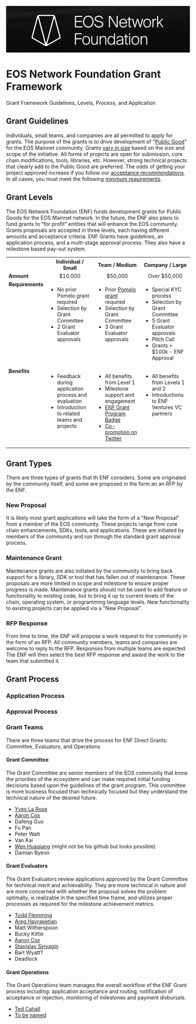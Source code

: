 <img src="img/enf-header.png" />

# EOS Network Foundation Grant Framework
Grant Framework Guidelines, Levels, Process, and Application

## Grant Guidelines
Individuals, small teams, and companies are all permitted to apply for grants. The purpose of the grants is to drive development of "[Public Good](https://en.wikipedia.org/wiki/Public_good_(economics))" for the EOS Mainnet community.  Grants [vary in size](#grant-levels) based on the size and scope of the initiative.  All forms of projects are open for submission, core chain modifications, tools, libraries, etc.  However, strong technical projects that clearly add to the Public Good are preferred.
The odds of getting your project approved increase if you follow our [acceptance recommendations](docs/acceptance-recommendations.md).  In all cases, you must meet the following [minimum requirements](docs/minimum-requirements.md).
## Grant Levels
The EOS Network Foundation (ENF) funds development grants for Public Goods for the EOS Mainnet network.  In the future, the ENF also plans to fund grants to “for profit” entities that will enhance the EOS community. Grants proposals are accepted in three levels, each having different amounts and acceptance criteria.  ENF Grants have guidelines, an application process, and a multi-stage approval process.  They also have a milestone based pay-out system.
<table width="100%">
  <tr><th>&nbsp;</th><th>Individual / Small</th><th>Team / Medium</th><th>Company / Large</th></tr>
  <tr><td><b>Amount</b></td><td align="center">$10,000</td><td align="center">$50,000</td><td align="center">Over $50,000</td></tr>
  <tr>
    <td valign="top"><b>Requirements</b></td>
    <td valign="top"><ul><li>No prior Pomelo grant required</li><li>Selection by Grant Committee</li><li>2 Grant Evaluator approvals</li></ul></td>
    <td valign="top"><ul><li>Prior <a href="https://pomelo.io/">Pomelo grant</a> required</li><li>Selection by Grant Committee</li><li>3 Grant Evaluator approvals</li></ul></td>
    <td valign="top"><ul><li>Special KYC process</li><li>Selection by Grant Committee</li><li>5 Grant Evaluator approvals</li><li>Pitch Call</li><li>Grants > $100k - ENF Approval</li></ul></td>
  </tr>
  <tr>
    <td valign="top"><b>Benefits</b></td>
    <td valign="top"><ul><li>Feedback during application process and evaluation</li><li>Introduction to related teams and projects</li></ul></td>
    <td valign="top"><ul><li>All benefits from Level 1</li><li>Milestone support and engagement</li><li><a href="docs/grant-badge.md">ENF Grant Program Badge</a></li><li><a href="docs/co-promotion.md">Co-promotion on Twitter</a></li></ul></td>
    <td valign="top"><ul><li>All benefits from Levels 1 and 2</li><li>Introductions to ENF Ventures VC partners</li></ul></td>
  </tr>
</table>

## Grant Types
There are three types of grants that th ENF considers.  Some are originated by the community itself, and some are proposed in the form an an RFP by the ENF.
### New Proposal
It is likely most grant applications will take the form of a "New Proposal" from a member of the EOS community.  These projects range from core chain enhancements, SDKs, tools, and applications.  These are initiated by members of the community and run through the standard grant approval process.
### Maintenance Grant
Maintenance grants are also initiated by the community to bring back support for a library, SDK or tool that has fallen out of maintenance.  These proposals are more limited in scope and milestone to ensure proper progress is made.  Maintenance grants should not be used to add feature or functionality to existing code, but to bring it up to current levels of the chain, operating system, or programming language levels.  New functionality to existing projects can be applied via a "New Proposal".
### RFP Response
From time to time, the ENF will propose a work request to the community in the form of an RFP.  All community members, teams and companies are welcome to reply to the RFP.  Responses from multiple teams are expected.  The ENF will then select the best RFP response and award the work to the team that submitted it.

## Grant Process
### Application Process

### Approval Process

### Grant Teams
There are three teams that drive the process for ENF Direct Grants: Committee, Evaluators, and Operations

#### Grant Committee
The Grant Committee are senior members of the EOS community that know the priorities of the ecosystem and can make required initial funding decisions based upon the guidelines of the grant program.  This committee is more business focused than technically focused but they understand the technical nature of the desired future.
- [Yves La Rose](https://github.com/YvesLaRose)
- [Aaron Cox](https://github.com/aaroncox)
- Dafeng Guo
- Fu Pan
- Peter Watt
- Van Kai
- [Wen Huaqiang](https://github.com/orcoder) (might not be his github but looks possible)
- Damian Byeon

#### Grant Evaluators
The Grant Evaluators review applications approved by the Grant Committee for technical merit and achievability.   They are more technical in nature and are more concerned with whether the proposal solves the problem optimally, is realizable in the specified time frame, and utilizes proper processes as required for the milestone achievement metrics.
- [Todd Flemming](https://github.com/tbfleming)
- [Areg Hayrapetian](https://github.com/arhag)
- Matt Witherspoon
- Bucky Kittle
- [Aaron Cox](https://github.com/aaroncox)
- [Stanislav Sinyagin]()
- Bart Wyatt?
- Deadlock

#### Grant Operations
The Grant Operations team manages the overall workflow of the ENF Grant process including: application acceptance and routing, notification of acceptance or rejection, monitoring of milestones and payment disbursals.
- [Ted Cahall](https://github.com/tedcahalleos)
- [To be named](https://github.com/tedcahalleos)


